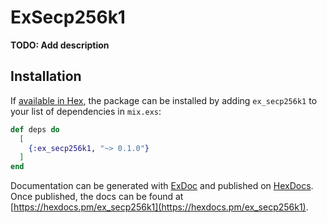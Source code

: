 # ExSecp256k1

**TODO: Add description**

## Installation

If [available in Hex](https://hex.pm/docs/publish), the package can be installed
by adding `ex_secp256k1` to your list of dependencies in `mix.exs`:

```elixir
def deps do
  [
    {:ex_secp256k1, "~> 0.1.0"}
  ]
end
```

Documentation can be generated with [ExDoc](https://github.com/elixir-lang/ex_doc)
and published on [HexDocs](https://hexdocs.pm). Once published, the docs can
be found at [https://hexdocs.pm/ex_secp256k1](https://hexdocs.pm/ex_secp256k1).

